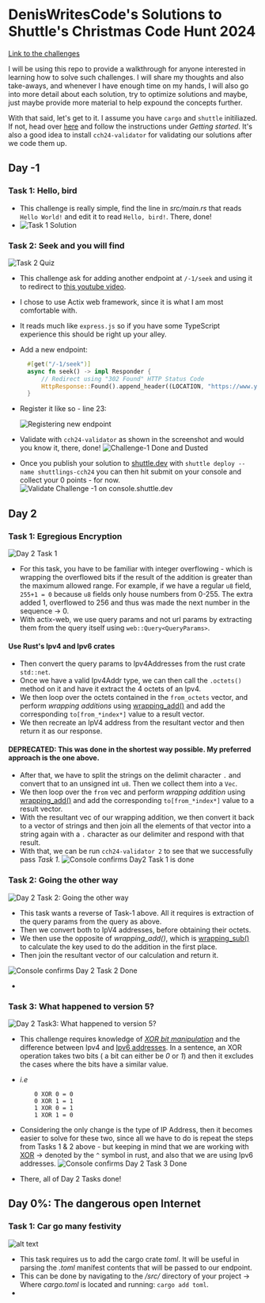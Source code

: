 # DenisWritesCode's Solutions to Shuttle's Christmas Code Hunt 2024

[Link to the challenges](https://console.shuttle.dev/shuttlings/cch24)

I will be using this repo to provide a walkthrough for anyone interested in learning how to solve such challenges.
I will share my thoughts and also take-aways, and whenever I have enough time on my hands, I will also go into more detail about each solution, try to optimize solutions and maybe, just maybe provide more material to help expound the concepts further.

With that said, let's get to it. I assume you have `cargo` and `shuttle` initiliazed. If not, head over [here](https://console.shuttle.dev/shuttlings/cch24/challenge/-1) and follow the instructions under *Getting started*. It's also a good idea to install `cch24-validator` for validating our solutions after we code them up.

## Day -1

### Task 1: Hello, bird

- This challenge is really simple, find the line in *src/main.rs* that reads `Hello World!` and edit it to read `Hello, bird!`. There, done!
- ![Task 1 Solution](images/Day1-Task1.png)

### Task 2: Seek and you will find

![Task 2 Quiz](images/Day1-Task-2.png)

- This challenge ask for adding another endpoint at `/-1/seek` and using it to redirect to [this youtube video](https://www.youtube.com/watch?v=9Gc4QTqslN4).
- I chose to use Actix web framework, since it is what I am most comfortable with.
- It reads much like `express.js` so if you have some TypeScript experience this should be right up your alley.
- Add a new endpoint:

    ```rust
      #[get("/-1/seek")]
      async fn seek() -> impl Responder {
          // Redirect using "302 Found" HTTP Status Code
          HttpResponse::Found().append_header((LOCATION, "https://www.youtube.com/watch?v=9Gc4QTqslN4")).finish()
      }
    ```

- Register it like so - line 23:

    ![Registering new endpoint](images/Day-1-Task-2-Solution.png)
- Validate with `cch24-validator` as shown in the screenshot and would you know it, there, done!
    ![Challenge-1 Done and Dusted](images/Day1-Task1-console-validated.png)
- Once you publish your solution to [shuttle.dev](https://www.shuttle.dev/) with `shuttle deploy --name shuttlings-cch24` you can then hit submit on your console and collect your 0 points - for now.
    ![Validate Challenge -1 on console.shuttle.dev](images/Challenge--1-console-validated.png)

## Day 2

### Task 1: Egregious Encryption

![Day 2 Task 1](images/Day2-Task1.png)

- For this task, you have to be familiar with integer overflowing - which is wrapping the overflowed bits if the result of the addition is greater than the maximum allowed range. For example, if we have a regular `u8` field, `255+1 = 0` because `u8` fields only house numbers from 0-255. The extra added 1, overflowed to 256 and thus was made the next number in the sequence -> 0.
- With actix-web, we use query params and not url params by extracting them from the query itself using `web::Query<QueryParams>`.

#### Use Rust's Ipv4 and Ipv6 crates

- Then convert the query params to Ipv4Addresses from the rust crate `std::net`.
- Once we have a valid Ipv4Addr type, we can then call the `.octets()` method on it and have it extract the 4 octets of an Ipv4.
- We then loop over the octets contained in the `from_octets` vector, and perform *wrapping additions* using [wrapping_add()](https://doc.rust-lang.org/std/primitive.u8.html#method.wrapping_add) and add the corresponding `to[from_*index*]` value to a result vector.
- We then recreate an IpV4 address from the resultant vector and then return it as our response.

#### DEPRECATED: This was done in the shortest way possible. My preferred approach is the one above.

- After that, we have to split the strings on the delimit character `.` and convert that to an unsigned int `u8`. Then we collect them into a `Vec`.
- We then loop over the `from` vec and perform *wrapping addition* using [wrapping_add()](https://doc.rust-lang.org/std/primitive.u8.html#method.wrapping_add) and add the corresponding `to[from_*index*]` value to a result vector.
- With the resultant vec of our wrapping addition, we then convert it back to a vector of strings and then join all the elements of that vector into a string again with a `.` character as our delimiter and respond with that result.
- With that, we can be run `cch24-validator 2` to see that we successfully pass *Task 1*.
![Console confirms Day2 Task 1 is done](/images/Day2-Task1-console-validated.png)

### Task 2: Going the other way

![Day 2 Task 2: Going the other way](images/Day2-Task2.png)

- This task wants a reverse of Task-1 above. All it requires is extraction of the query params from the query as above.
- Then we convert both to IpV4 addresses, before obtaining their octets.
- We then use the opposite of *wrapping_add()*, which is [wrapping_sub()](https://doc.rust-lang.org/std/primitive.u8.html#method.wrapping_sub) to calculate the key used to do the addition in the first place.
- Then join the resultant vector of our calculation and return it.

![Console confirms Day 2 Task 2 Done](images/Day2-Task2-console-validated.png)

-

### Task 3: What happened to version 5?

![Day 2 Task3: What happened to version 5?](images/Day2-Task3.png)

- This challenge requires knowledge of *[XOR bit manipulation](https://doc.rust-lang.org/std/ops/trait.BitXor.html)* and the difference between Ipv4 and [Ipv6 addresses](https://doc.rust-lang.org/std/net/struct.Ipv6Addr.html). In a sentence, an XOR operation takes two bits ( a bit can either be *0* or *1*) and then it excludes the cases where the bits have a similar value.
- *i.e*

    ```assembly
        0 XOR 0 = 0
        0 XOR 1 = 1
        1 XOR 0 = 1
        1 XOR 1 = 0
    ```

- Considering the only change is the type of IP Address, then it becomes easier to solve for these two, since all we have to do is repeat the steps from Tasks 1 & 2 above - but keeping in mind that we are working with [XOR](https://doc.rust-lang.org/std/ops/trait.BitXor.html) -> denoted by the `^` symbol in rust, and also that we are using Ipv6 addresses.
![Console confirms Day 2 Task 3 Done](images/Day2-Task3-console-validated.png)
- There, all of Day 2 Tasks done!

## Day 0%: The dangerous open Internet

### Task 1: Car go many festivity

![alt text](images/Day5-Task1.png)

- This task requires us to add the cargo crate *toml*. It will be useful in parsing the *.toml* manifest contents that will be passed to our endpoint.
- This can be done by navigating to the */src/* directory of your project -> Where *cargo.toml* is located and running: `cargo add toml`.
- 
